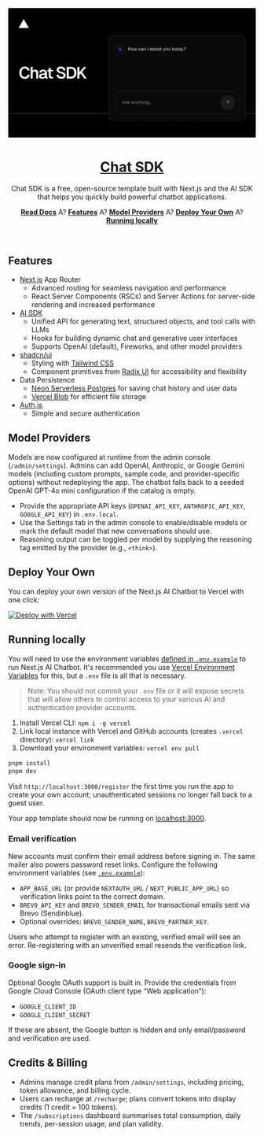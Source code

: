 <a href="https://chat.vercel.ai/">
  <img alt="Next.js 14 and App Router-ready AI chatbot." src="app/(chat)/opengraph-image.png">
  <h1 align="center">Chat SDK</h1>
</a>

<p align="center">
    Chat SDK is a free, open-source template built with Next.js and the AI SDK that helps you quickly build powerful chatbot applications.
</p>

<p align="center">
  <a href="https://chat-sdk.dev"><strong>Read Docs</strong></a> A?
  <a href="#features"><strong>Features</strong></a> A?
  <a href="#model-providers"><strong>Model Providers</strong></a> A?
  <a href="#deploy-your-own"><strong>Deploy Your Own</strong></a> A?
  <a href="#running-locally"><strong>Running locally</strong></a>
</p>
<br/>

## Features

- [Next.js](https://nextjs.org) App Router
  - Advanced routing for seamless navigation and performance
  - React Server Components (RSCs) and Server Actions for server-side rendering and increased performance
- [AI SDK](https://ai-sdk.dev/docs/introduction)
  - Unified API for generating text, structured objects, and tool calls with LLMs
  - Hooks for building dynamic chat and generative user interfaces
  - Supports OpenAI (default), Fireworks, and other model providers
- [shadcn/ui](https://ui.shadcn.com)
  - Styling with [Tailwind CSS](https://tailwindcss.com)
  - Component primitives from [Radix UI](https://radix-ui.com) for accessibility and flexibility
- Data Persistence
  - [Neon Serverless Postgres](https://vercel.com/marketplace/neon) for saving chat history and user data
  - [Vercel Blob](https://vercel.com/storage/blob) for efficient file storage
- [Auth.js](https://authjs.dev)
  - Simple and secure authentication

## Model Providers

Models are now configured at runtime from the admin console (`/admin/settings`). Admins can add OpenAI, Anthropic, or Google Gemini models (including custom prompts, sample code, and provider-specific options) without redeploying the app. The chatbot falls back to a seeded OpenAI GPT-4o mini configuration if the catalog is empty.

- Provide the appropriate API keys (`OPENAI_API_KEY`, `ANTHROPIC_API_KEY`, `GOOGLE_API_KEY`) in `.env.local`.
- Use the Settings tab in the admin console to enable/disable models or mark the default model that new conversations should use.
- Reasoning output can be toggled per model by supplying the reasoning tag emitted by the provider (e.g., `<think>`).

## Deploy Your Own

You can deploy your own version of the Next.js AI Chatbot to Vercel with one click:

[![Deploy with Vercel](https://vercel.com/button)](https://vercel.com/templates/next.js/nextjs-ai-chatbot)

## Running locally

You will need to use the environment variables [defined in `.env.example`](.env.example) to run Next.js AI Chatbot. It's recommended you use [Vercel Environment Variables](https://vercel.com/docs/projects/environment-variables) for this, but a `.env` file is all that is necessary.

> Note: You should not commit your `.env` file or it will expose secrets that will allow others to control access to your various AI and authentication provider accounts.

1. Install Vercel CLI: `npm i -g vercel`
2. Link local instance with Vercel and GitHub accounts (creates `.vercel` directory): `vercel link`
3. Download your environment variables: `vercel env pull`

```bash
pnpm install
pnpm dev
```

Visit `http://localhost:3000/register` the first time you run the app to create your own account; unauthenticated sessions no longer fall back to a guest user.

Your app template should now be running on [localhost:3000](http://localhost:3000).

### Email verification

New accounts must confirm their email address before signing in. The same mailer also powers password reset links. Configure the following environment variables (see [`.env.example`](.env.example)):

- `APP_BASE_URL` (or provide `NEXTAUTH_URL` / `NEXT_PUBLIC_APP_URL`) so verification links point to the correct domain.
- `BREVO_API_KEY` and `BREVO_SENDER_EMAIL` for transactional emails sent via Brevo (Sendinblue).
- Optional overrides: `BREVO_SENDER_NAME`, `BREVO_PARTNER_KEY`.

Users who attempt to register with an existing, verified email will see an error. Re-registering with an unverified email resends the verification link.

### Google sign-in

Optional Google OAuth support is built in. Provide the credentials from Google Cloud Console (OAuth client type “Web application”):

- `GOOGLE_CLIENT_ID`
- `GOOGLE_CLIENT_SECRET`

If these are absent, the Google button is hidden and only email/password and verification are used.


## Credits & Billing

- Admins manage credit plans from `/admin/settings`, including pricing, token allowance, and billing cycle.
- Users can recharge at `/recharge`; plans convert tokens into display credits (1 credit = 100 tokens).
- The `/subscriptions` dashboard summarises total consumption, daily trends, per-session usage, and plan validity.

